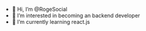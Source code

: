 - 👋 Hi, I’m @RogeSocial
- 👀 I’m interested in becoming an backend developer
- 🌱 I’m currently learning react.js
